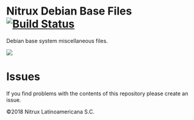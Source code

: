 # Nitrux Debian Base Files [![Build Status](https://travis-ci.org/nomad-desktop/nxos-base-files.svg?branch=master)](https://travis-ci.org/nomad-desktop/nxos-base-files)

Debian base system miscellaneous files.

![](https://i.imgur.com/H6UEtq9.png)

# Issues
If you find problems with the contents of this repository please create an issue.

©2018 Nitrux Latinoamericana S.C.
